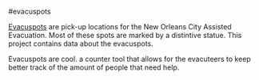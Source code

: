 #evacuspots

[Evacuspots](http://www.evacuteer.org/evacuspots/) are pick-up locations for
the New Orleans City Assisted Evacuation. Most of these spots are marked by a
distintive statue. This project contains data about the evacuspots.

Evacuspots are cool.
a counter tool that allows for the evacuteers to keep better track of the amount of people that need help.
